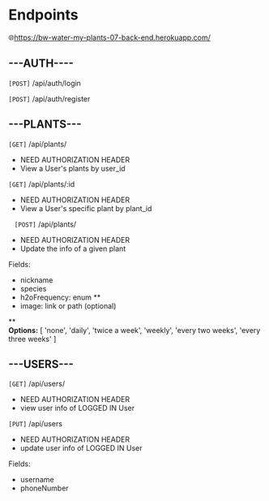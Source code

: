 # Endpoints
🌐https://bw-water-my-plants-07-back-end.herokuapp.com/

## ---AUTH----

`[POST]` /api/auth/login

`[POST]` /api/auth/register


## ---PLANTS---

`[GET]` /api/plants/

* NEED AUTHORIZATION HEADER
* View a User's plants by user_id


`[GET]` /api/plants/:id

* NEED AUTHORIZATION HEADER
* View a User's specific plant by plant_id

  
`[POST]` /api/plants/

* NEED AUTHORIZATION HEADER
* Update the info of a given plant

Fields:
* nickname
* species
* h2oFrequency: enum \*\*
* image: link or path (optional)

\*\* **Options:** [ 'none', 'daily', 'twice a week', 'weekly', 'every two weeks', 'every three weeks' ]



## ---USERS---

`[GET]` /api/users/

* NEED AUTHORIZATION HEADER
* view user info of LOGGED IN User

`[PUT]` /api/users

* NEED AUTHORIZATION HEADER
* update user info of LOGGED IN User

Fields:
* username
* phoneNumber

